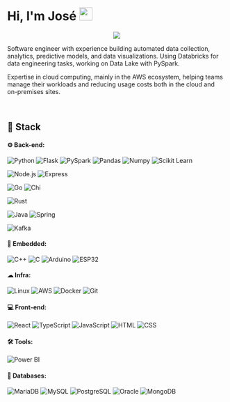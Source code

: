 # Hi, I'm José <img width="30" src="https://emojis.slackmojis.com/emojis/images/1593555389/9579/blob_excited.gif?1593555389" alt="party blob"/>

<p align="center">
<a href="https://www.linkedin.com/in/joserodrigs/"><img src="https://img.shields.io/badge/-Jose%20Rodrigues-0077B5?style=flat-square&logo=Linkedin&logoColor=white"/></a>

<p>
Software engineer with experience building automated data collection, analytics, predictive models, and data visualizations. Using Databricks for data engineering tasks, working on Data Lake with PySpark.

Expertise in cloud computing, mainly in the AWS ecosystem, helping teams manage their workloads and reducing usage costs both in the cloud and on-premises sites.
</p>

<br>

## 🚀 **Stack**

 #### ⚙ Back-end:
 ![Python](https://img.shields.io/badge/-Python-black?style=flat-square&logo=Python)
 ![Flask](https://img.shields.io/badge/-Flask-black?style=flat-square&logo=Flask)
 ![PySpark](https://img.shields.io/badge/-PySpark-black?style=flat-square&logo=PySpark)
 ![Pandas](https://img.shields.io/badge/-Pandas-black?style=flat-square&logo=Pandas)
 ![Numpy](https://img.shields.io/badge/-Numpy-black?style=flat-square&logo=Numpy)
 ![Scikit Learn](https://img.shields.io/badge/-Scikit%20Learn-black?style=flat-square&logo=scikit-learn)
 
 ![Node.js](https://img.shields.io/badge/-Node.js-black?style=flat-square&logo=Node.js)
 ![Express](https://img.shields.io/badge/-Express-black?style=flat-square&logo=Express)
 
 ![Go](https://img.shields.io/badge/Go-black?style=flat-square&logo=Go)
 ![Chi](https://img.shields.io/badge/Chi-black?style=flat-square&logo=Chi)
 
 ![Rust](https://img.shields.io/badge/Rust-black?style=flat-square&logo=Rust)
 
 ![Java](https://img.shields.io/badge/Java-black?style=flat-square&logo=jakarta)
 ![Spring](https://img.shields.io/badge/Spring-black?style=flat-square&logo=Spring)
 
 ![Kafka](https://img.shields.io/badge/-Kafka-black?style=flat-square&logo=ApacheKafka)
 
 #### 🤖 Embedded:
 ![C++](https://img.shields.io/badge/-C++-black?style=flat-square&logo=C++)
 ![C](https://img.shields.io/badge/--black?style=flat-square&logo=c)
 ![Arduino](https://img.shields.io/badge/-Arduino-black?style=flat-square&logo=Arduino)
 ![ESP32](https://img.shields.io/badge/-ESP32-black?style=flat-square&logo=ESP32)
 
 #### ☁ Infra:
 ![Linux](https://img.shields.io/badge/-Linux-black?style=flat-square&logo=Linux)
 ![AWS](https://img.shields.io/badge/AWS-black?style=flat-square&logo=Amazon)
 ![Docker](https://img.shields.io/badge/-Docker-black?style=flat-square&logo=Docker)
 ![Git](https://img.shields.io/badge/-Git-black?style=flat-square&logo=Git)
 
 #### 💻 Front-end:
 ![React](https://img.shields.io/badge/React-black?style=flat-square&logo=React)
 ![TypeScript](https://img.shields.io/badge/-TypeScript-black?style=flat-square&logo=TypeScript)
 ![JavaScript](https://img.shields.io/badge/-JavaScript-black?style=flat-square&logo=JavaScript)
 ![HTML](https://img.shields.io/badge/-HTML-black?style=flat-square&logo=HTML5)
 ![CSS](https://img.shields.io/badge/-CSS-black?style=flat-square&logo=CSS3)
 
 #### 🛠 Tools:
 ![Power BI](https://img.shields.io/badge/-Power%20BI-black?style=flat-square&logo=Power-BI)
 
 #### 🎲 Databases:
 ![MariaDB](https://img.shields.io/badge/-MariaDB-black?style=flat-square&logo=MariaDB)
 ![MySQL](https://img.shields.io/badge/-MySQL-black?style=flat-square&logo=MySQL)
 ![PostgreSQL](https://img.shields.io/badge/-PostgreSQL-black?style=flat-square&logo=PostgreSQL)
 ![Oracle](https://img.shields.io/badge/-Oracle-black?style=flat-square&logo=Oracle)
 ![MongoDB](https://img.shields.io/badge/-MongoDB-black?style=flat-square&logo=MongoDB)
